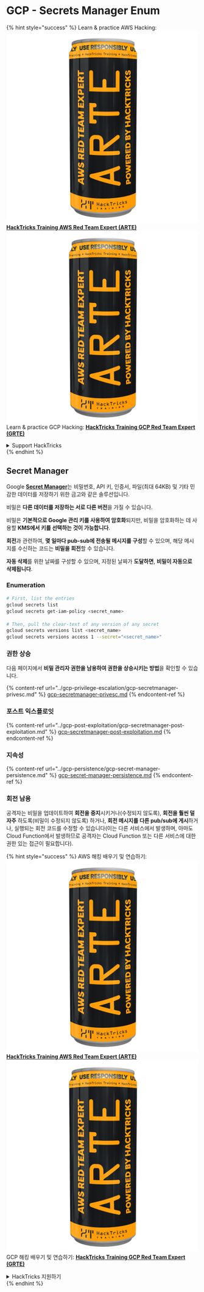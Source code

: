 # GCP - Secrets Manager Enum

{% hint style="success" %}
Learn & practice AWS Hacking:<img src="../../../.gitbook/assets/image (1) (1) (1).png" alt="" data-size="line">[**HackTricks Training AWS Red Team Expert (ARTE)**](https://training.hacktricks.xyz/courses/arte)<img src="../../../.gitbook/assets/image (1) (1) (1).png" alt="" data-size="line">\
Learn & practice GCP Hacking: <img src="../../../.gitbook/assets/image (2).png" alt="" data-size="line">[**HackTricks Training GCP Red Team Expert (GRTE)**<img src="../../../.gitbook/assets/image (2).png" alt="" data-size="line">](https://training.hacktricks.xyz/courses/grte)

<details>

<summary>Support HackTricks</summary>

* Check the [**subscription plans**](https://github.com/sponsors/carlospolop)!
* **Join the** 💬 [**Discord group**](https://discord.gg/hRep4RUj7f) or the [**telegram group**](https://t.me/peass) or **follow** us on **Twitter** 🐦 [**@hacktricks\_live**](https://twitter.com/hacktricks_live)**.**
* **Share hacking tricks by submitting PRs to the** [**HackTricks**](https://github.com/carlospolop/hacktricks) and [**HackTricks Cloud**](https://github.com/carlospolop/hacktricks-cloud) github repos.

</details>
{% endhint %}

## Secret Manager

Google [**Secret Manager**](https://cloud.google.com/solutions/secrets-management/)는 비밀번호, API 키, 인증서, 파일(최대 64KB) 및 기타 민감한 데이터를 저장하기 위한 금고와 같은 솔루션입니다.

비밀은 **다른 데이터를 저장하는 서로 다른 버전**을 가질 수 있습니다.

비밀은 **기본적으로 Google 관리 키를 사용하여 암호화**되지만, 비밀을 암호화하는 데 사용할 **KMS에서 키를 선택하는 것이 가능합니다**.

**회전**과 관련하여, **몇 일마다 pub-sub에 전송될 메시지를 구성**할 수 있으며, 해당 메시지를 수신하는 코드는 **비밀을 회전**할 수 있습니다.

**자동 삭제**를 위한 날짜를 구성할 수 있으며, 지정된 날짜가 **도달하면**, **비밀이 자동으로 삭제됩니다**.

### Enumeration
```bash
# First, list the entries
gcloud secrets list
gcloud secrets get-iam-policy <secret_name>

# Then, pull the clear-text of any version of any secret
gcloud secrets versions list <secret_name>
gcloud secrets versions access 1 --secret="<secret_name>"
```
### 권한 상승

다음 페이지에서 **비밀 관리자 권한을 남용하여 권한을 상승시키는 방법**을 확인할 수 있습니다.

{% content-ref url="../gcp-privilege-escalation/gcp-secretmanager-privesc.md" %}
[gcp-secretmanager-privesc.md](../gcp-privilege-escalation/gcp-secretmanager-privesc.md)
{% endcontent-ref %}

### 포스트 익스플로잇

{% content-ref url="../gcp-post-exploitation/gcp-secretmanager-post-exploitation.md" %}
[gcp-secretmanager-post-exploitation.md](../gcp-post-exploitation/gcp-secretmanager-post-exploitation.md)
{% endcontent-ref %}

### 지속성

{% content-ref url="../gcp-persistence/gcp-secret-manager-persistence.md" %}
[gcp-secret-manager-persistence.md](../gcp-persistence/gcp-secret-manager-persistence.md)
{% endcontent-ref %}

### 회전 남용

공격자는 비밀을 업데이트하여 **회전을 중지**시키거나(수정되지 않도록), **회전을 훨씬 덜 자주** 하도록(비밀이 수정되지 않도록) 하거나, **회전 메시지를 다른 pub/sub에 게시**하거나, 실행되는 회전 코드를 수정할 수 있습니다(이는 다른 서비스에서 발생하며, 아마도 Cloud Function에서 발생하므로 공격자는 Cloud Function 또는 다른 서비스에 대한 권한 있는 접근이 필요합니다).

{% hint style="success" %}
AWS 해킹 배우기 및 연습하기:<img src="../../../.gitbook/assets/image (1) (1) (1).png" alt="" data-size="line">[**HackTricks Training AWS Red Team Expert (ARTE)**](https://training.hacktricks.xyz/courses/arte)<img src="../../../.gitbook/assets/image (1) (1) (1).png" alt="" data-size="line">\
GCP 해킹 배우기 및 연습하기: <img src="../../../.gitbook/assets/image (2).png" alt="" data-size="line">[**HackTricks Training GCP Red Team Expert (GRTE)**<img src="../../../.gitbook/assets/image (2).png" alt="" data-size="line">](https://training.hacktricks.xyz/courses/grte)

<details>

<summary>HackTricks 지원하기</summary>

* [**구독 계획**](https://github.com/sponsors/carlospolop) 확인하기!
* **💬 [**Discord 그룹**](https://discord.gg/hRep4RUj7f) 또는 [**텔레그램 그룹**](https://t.me/peass)에 참여하거나 **Twitter** 🐦 [**@hacktricks\_live**](https://twitter.com/hacktricks_live)**를 팔로우하세요.**
* **[**HackTricks**](https://github.com/carlospolop/hacktricks) 및 [**HackTricks Cloud**](https://github.com/carlospolop/hacktricks-cloud) 깃허브 리포지토리에 PR을 제출하여 해킹 팁을 공유하세요.**

</details>
{% endhint %}
